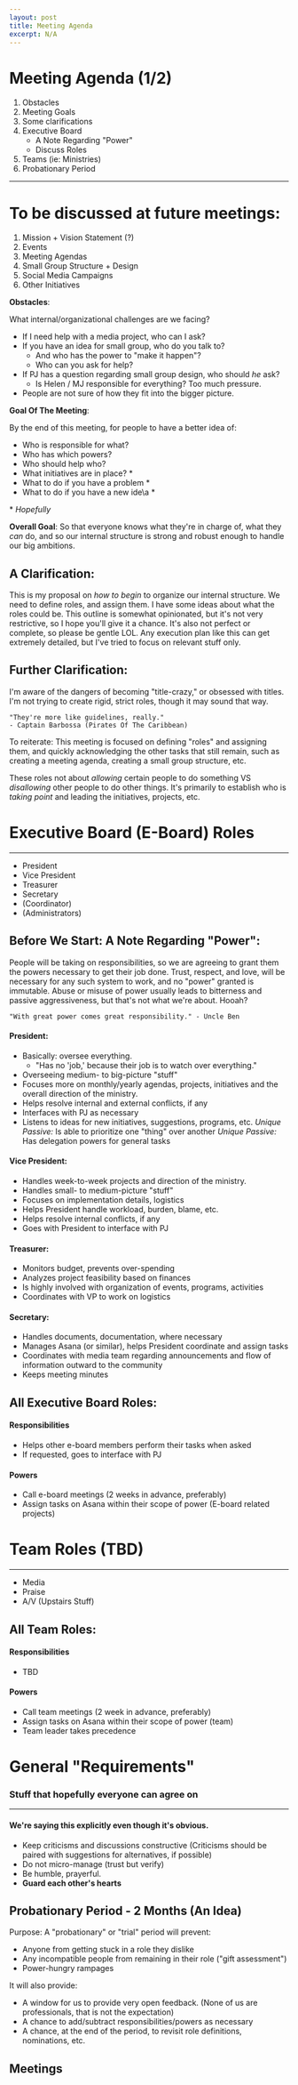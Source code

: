 ```yaml
---
layout: post
title: Meeting Agenda
excerpt: N/A
--- 
```

# Meeting Agenda (1/2)
1. Obstacles
2. Meeting Goals
3. Some clarifications
3. Executive Board
    - A Note Regarding "Power"
    - Discuss Roles
4. Teams (ie: Ministries)
5. Probationary Period

--- 

# To be discussed at future meetings:
1. Mission + Vision Statement (?) 
2. Events
3. Meeting Agendas
4. Small Group Structure + Design
5. Social Media Campaigns  
6. Other Initiatives

**Obstacles**:

What internal/organizational challenges are we facing?

- If I need help with a media project, who can I ask?
- If you have an idea for small group, who do you talk to?
    - And who has the power to "make it happen"?
    - Who can you ask for help?
- If PJ has a question regarding small group design, who should *he* ask?
   - Is Helen / MJ responsible for everything? Too much pressure.
- People are not sure of how they fit into the bigger picture.

**Goal Of The Meeting**: 

By the end of this meeting, for people to have a better idea of:
- Who is responsible for what?
- Who has which powers?
- Who should help who?
- What initiatives are in place? \* 
- What to do if you have a problem \* 
- What to do if you have a new ide\a  \* 

\* *Hopefully*

**Overall Goal**: So that everyone knows what they're in charge of, what they *can* do, and so our internal structure is strong and robust enough to handle our big ambitions.

## A Clarification:
This is my proposal on *how to begin* to organize our internal structure. We need to define roles, and assign them. I have some ideas about what the roles could be. This outline is somewhat opinionated, but it's not very restrictive, so I hope you'll give it a chance. It's also not perfect or complete, so please be gentle LOL. Any execution plan like this can get extremely detailed, but I've tried to focus on relevant stuff only.

## Further Clarification: 
I'm aware of the dangers of becoming "title-crazy," or obsessed with titles. I'm not trying to create rigid, strict roles, though it may sound that way. 

    "They're more like guidelines, really." 
    - Captain Barbossa (Pirates Of The Caribbean)


To reiterate: This meeting is focused on defining "roles" and assigning them, and quickly acknowledging the other tasks that still remain, such as creating a meeting agenda, creating a small group structure, etc.

These roles not about *allowing* certain people to do something VS *disallowing* other people to do other things. It's primarily to establish who is *taking point* and leading the initiatives, projects, etc. 

# Executive Board (E-Board) Roles
---
- President
- Vice President
- Treasurer
- Secretary
- (Coordinator)
- (Administrators)

## Before We Start: A Note Regarding "Power":
People will be taking on responsibilities, so we are agreeing to grant them the powers necessary to get their job done. Trust, respect, and love, will be necessary for any such system to work, and no "power" granted is immutable. Abuse or misuse of power usually leads to bitterness and passive aggressiveness, but that's not what we're about. Hooah?

    "With great power comes great responsibility." - Uncle Ben

#### President:
- Basically: oversee everything. 
    - "Has no 'job,' because their job is to watch over everything."
- Overseeing medium- to big-picture "stuff"
- Focuses more on monthly/yearly agendas, projects, initiatives and the overall direction of the ministry.
- Helps resolve internal and external conflicts, if any
- Interfaces with PJ as necessary
- Listens to ideas for new initiatives, suggestions, programs, etc.
*Unique Passive:* Is able to prioritize one "thing" over another
*Unique Passive:* Has delegation powers for general tasks

#### Vice President:
- Handles week-to-week projects and direction of the ministry.
- Handles small- to medium-picture "stuff"
- Focuses on implementation details, logistics 
- Helps President handle workload, burden, blame, etc.
- Helps resolve internal conflicts, if any
- Goes with President to interface with PJ 

#### Treasurer:
- Monitors budget, prevents over-spending
- Analyzes project feasibility based on finances
- Is highly involved with organization of events, programs, activities
- Coordinates with VP to work on logistics

#### Secretary:
- Handles documents, documentation, where necessary
- Manages Asana (or similar), helps President coordinate and assign tasks
- Coordinates with media team regarding announcements and flow of information outward to the community
- Keeps meeting minutes


## All Executive Board Roles: 

#### Responsibilities
- Helps other e-board members perform their tasks when asked
- If requested, goes to interface with PJ

#### Powers
- Call e-board meetings (2 weeks in advance, preferably)
- Assign tasks on Asana within their scope of power (E-board related projects)

# Team Roles (TBD)
---
- Media
- Praise
- A/V (Upstairs Stuff)

## All Team Roles: 
#### Responsibilities 
- TBD

#### Powers
- Call team meetings (2 week in advance, preferably)
- Assign tasks on Asana within their scope of power (team)
- Team leader takes precedence 

# General "Requirements"
### Stuff that hopefully everyone can agree on
---

#### We're saying this explicitly even though it's obvious.
- Keep criticisms and discussions constructive (Criticisms should be paired with suggestions for alternatives, if possible)
- Do not micro-manage (trust but verify)
- Be humble, prayerful.
- **Guard each other's hearts**

## Probationary Period - 2 Months (An Idea)
Purpose:
A "probationary" or "trial" period will prevent: 
- Anyone from getting stuck in a role they dislike
- Any incompatible people from remaining in their role ("gift assessment")
- Power-hungry rampages

It will also provide:
- A window for us to provide very open feedback. (None of us are professionals, that is not the expectation)
- A chance to add/subtract responsibilities/powers as necessary
- A chance, at the end of the period, to revisit role definitions, nominations, etc. 

## Meetings 